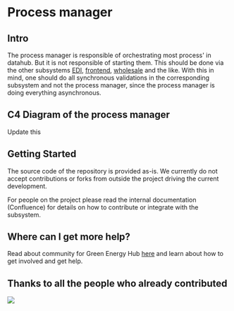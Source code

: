 # Process manager

## Intro

The process manager is responsible of orchestrating most process' in datahub. But it is not responsible of starting them.
This should be done via the other subsystems [EDI](https://github.com/Energinet-DataHub/opengeh-edi), [frontend](https://github.com/Energinet-DataHub/greenforce-frontend), [wholesale](https://github.com/Energinet-DataHub/opengeh-wholesale) and the like.
With this in mind, one should do all synchronous validations in the corresponding subsystem and not the process manager, since the process manager is doing everything asynchronous.

## C4 Diagram of the process manager

Update this

## Getting Started

The source code of the repository is provided as-is. We currently do not accept contributions or forks from outside the project driving the current development.

For people on the project please read the internal documentation (Confluence) for details on how to contribute or integrate with the subsystem.

## Where can I get more help?

Read about community for Green Energy Hub [here](https://github.com/Energinet-DataHub/green-energy-hub) and learn about how to get involved and get help.

## Thanks to all the people who already contributed

<a href="https://github.com/Energinet-DataHub/opengeh-proces-manager/graphs/contributors">
  <img src="https://contributors-img.web.app/image?repo=Energinet-DataHub/opengeh-process-manager" />
</a>
